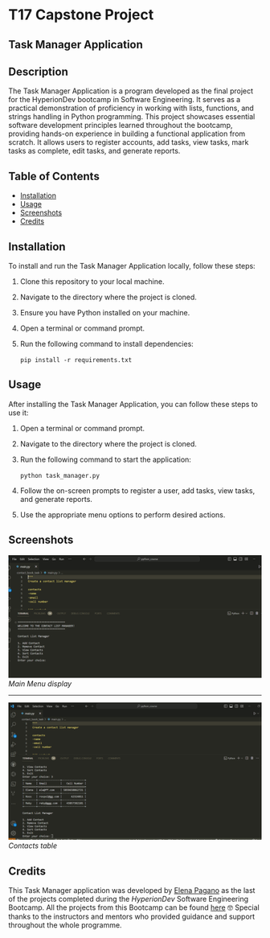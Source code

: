 # T17 Capstone Project

## Task Manager Application

## Description

The Task Manager Application is a program developed as the final project for the HyperionDev bootcamp in Software Engineering. It serves as a practical demonstration of proficiency in working with lists, functions, and strings handling in Python programming. This project showcases essential software development principles learned throughout the bootcamp, providing hands-on experience in building a functional application from scratch. It allows users to register accounts, add tasks, view tasks, mark tasks as complete, edit tasks, and generate reports.

## Table of Contents

- [Installation](#installation)
- [Usage](#usage)
- [Screenshots](#screenshots)
- [Credits](#credits)

## Installation

To install and run the Task Manager Application locally, follow these steps:

1. Clone this repository to your local machine.
2. Navigate to the directory where the project is cloned.
3. Ensure you have Python installed on your machine.
4. Open a terminal or command prompt.
5. Run the following command to install dependencies:

   `pip install -r requirements.txt`

## Usage

After installing the Task Manager Application, you can follow these steps to use it:

1. Open a terminal or command prompt.
2. Navigate to the directory where the project is cloned.
3. Run the following command to start the application:

   `python task_manager.py`

4. Follow the on-screen prompts to register a user, add tasks, view tasks, and generate reports.
5. Use the appropriate menu options to perform desired actions.

## Screenshots

![Screenshot 1](/T17CapstoneProject/main_menu.png)
_Main Menu display_

---

![Screenshot 2](/T17CapstoneProject/table_contacts.png)
_Contacts table_

## Credits

This Task Manager application was developed by [Elena Pagano](https://https://github.com/3le81) as the last of the projects completed during the _HyperionDev_ Software Engineering Bootcamp.
All the projects from this Bootcamp can be found [here](https://github.com/3le81/python_course.git) :nerd_face:
Special thanks to the instructors and mentors who provided guidance and support throughout the whole programme.
